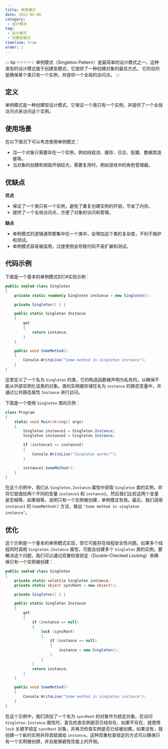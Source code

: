 ```yaml
---
title: 单例模式
date: 2022-05-06
category:
 - 设计模式
tag: 
 - 设计模式
 - 创建型模式
timeline: true
order: 1
---
```

::: tip ✨✨✨✨✨
单例模式（Singleton Pattern）是最简单的设计模式之一。这种类型的设计模式属于创建型模式，它提供了一种创建对象的最佳方式。
它的目的是确保某个类只有一个实例，并提供一个全局的访问点。
:::

<!-- more -->

## 定义

单例模式是一种创建型设计模式，它保证一个类只有一个实例，并提供了一个全局访问点来访问这个实例。

## 使用场景

在以下情况下可以考虑使用单例模式：

- 当一个对象只需要存在一个实例，例如线程池、缓存、日志、配置、数据库连接等。
- 当对象的创建和销毁开销较大，需要复用时，例如游戏中的角色管理器。

## 优缺点

**优点**

- 保证了一个类只有一个实例，避免了重复创建实例的开销，节省了内存。
- 提供了一个全局访问点，方便了对象的访问和管理。

**缺点**

- 单例模式的逻辑通常都集中在一个类中，会增加这个类的复杂度，不利于维护和测试。
- 单例模式容易被滥用，过度使用会导致代码不易扩展和测试。

## 代码示例

下面是一个基本的单例模式的C#实现示例：

```cs
public sealed class Singleton
{
    private static readonly Singleton instance = new Singleton();

    private Singleton() { }

    public static Singleton Instance
    {
        get
        {
            return instance;
        }
    }

    public void SomeMethod()
    {
        Console.WriteLine("Some method in singleton instance");
    }
}
```

这里定义了一个名为 `Singleton` 的类，它的构造函数被声明为私有的，以确保不能从外部实例化该类的对象。类的实例被存储在名为 `instance` 的静态变量中，并通过公共静态属性 `Instance` 进行访问。

下面是一个使用 `Singleton` 类的示例：

```cs
class Program
{
    static void Main(string[] args)
    {
        Singleton instance1 = Singleton.Instance;
        Singleton instance2 = Singleton.Instance;

        if (instance1 == instance2)
        {
            Console.WriteLine("Singleton works!");
        }

        instance1.SomeMethod();
    }
}
```

在这个示例中，我们从 `Singleton.Instance` 属性中获取 `Singleton` 类的实例，并将它赋值给两个不同的变量 `instance1` 和 `instance2`。然后我们比较这两个变量是否相等，如果相等，说明只有一个实例被创建，单例模式有效。最后，我们调用 `instance1` 的 `SomeMethod()` 方法，输出 `"Some method in singleton instance"`。

## 优化

这个示例是一个基本的单例模式实现，但它可能存在线程安全性问题。如果多个线程同时调用 `Singleton.Instance` 属性，可能会创建多个 `Singleton` 类的实例。要解决这个问题，我们可以通过双重检查锁定（Double-Checked Locking）来确保只有一个实例被创建：

```cs
public sealed class Singleton
{
    private static volatile Singleton instance;
    private static object syncRoot = new object();

    private Singleton() { }

    public static Singleton Instance
    {
        get
        {
            if (instance == null)
            {
                lock (syncRoot)
                {
                    if (instance == null)
                    {
                        instance = new Singleton();
                    }
                }
            }
            return instance;
        }
    }

    public void SomeMethod()
    {
        Console.WriteLine("Some method in singleton instance");
    }
}
```

在这个示例中，我们添加了一个名为 `syncRoot` 的对象作为锁定对象。在访问 `Singleton.Instance` 属性时，首先检查实例是否已经存在，如果不存在，就使用 `lock` 关键字锁定 `syncRoot` 对象，并再次检查实例是否已经被创建。如果没有，就创建一个新的实例并将其赋值给 `instance`。这种双重检查锁定的方式可以确保只有一个实例被创建，并且能够避免性能上的开销。